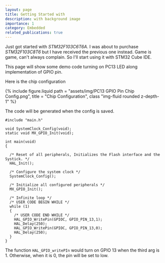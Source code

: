```yaml
---
layout: page
title: Getting Started with
description: with background image
importance: 1
category: Embedded
related_publications: true
---
```


Just got started with _STM32F103C6T6A_. I was about to purchase _STM32F103C8T6_ but I have received the previous one instead. Game is game, can't always complain. So I'll start using it with STM32 Cube IDE.

This page will show some demo code turning on PC13 LED along implementation of GPIO pin.

Here is the chip configuration

<div class = "row justify-content-sm-center">
    <div class = "col-sm">
        {% include figure.liquid path = "assets/img/PC13 GPIO Pin Chip Config.png", title = "Chip Configuration", class "img-fluid rounded z-depth-1" %}
    </div>
</div>

The code will be generated when the config is saved.

```
#include "main.h"

void SystemClock_Config(void);
static void MX_GPIO_Init(void);

int main(void)
{

  /* Reset of all peripherals, Initializes the Flash interface and the Systick. */
  HAL_Init();
  
  /* Configure the system clock */
  SystemClock_Config();

  /* Initialize all configured peripherals */
  MX_GPIO_Init();
  
  /* Infinite loop */
  /* USER CODE BEGIN WHILE */
  while (1)
  {
    /* USER CODE END WHILE */
	HAL_GPIO_WritePin(GPIOC, GPIO_PIN_13,1);
	HAL_Delay(250);
	HAL_GPIO_WritePin(GPIOC, GPIO_PIN_13,0);
	HAL_Delay(250);
  }
}

```

The function `HAL_GPIO_writePIn` would turn on GPIO 13 when the third arg is 1. Otherwise, when it is 0, the pin will be set to low.